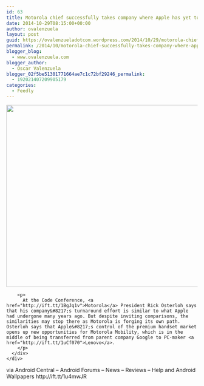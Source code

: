```yaml
---
id: 63
title: Motorola chief successfully takes company where Apple has yet to venture
date: 2014-10-29T08:15:00+00:00
author: ovalenzuela
layout: post
guid: https://ovalenzueladotcom.wordpress.com/2014/10/29/motorola-chief-successfully-takes-company-where-apple-has-yet-to-venture
permalink: /2014/10/motorola-chief-successfully-takes-company-where-apple-has-yet-to-venture.html
blogger_blog:
  - www.ovalenzuela.com
blogger_author:
  - Oscar Valenzuela
blogger_02f5be51301771664ae7c1c72bf29246_permalink:
  - 192021407209905179
categories:
  - Feedly
---
```

<div>
  <div>
    <div>
      <div>
        <a href="http://ift.tt/1oWXCtF" title="Motorola chief successfully takes company where Apple has yet to venture"><img src="http://ift.tt/1wJUow7" height="480" width="640" /> </a> </p> 
        
        <p>
          At the Code Conference, <a href="http://ift.tt/1BgJq1v">Motorola</a> President Rick Osterloh says that his company&#8217;s turnaround effort is similar to what Apple had undergone many years ago. But despite inviting comparisons, the similarities may stop there as Motorola is forging its own path. Osterloh says that Apple&#8217;s control of the premium handset market opens up new opportunities for Motorola Mobility, which is in the middle of being transferred from parent company Google to PC-maker <a href="http://ift.tt/1uCf070">Lenovo</a>.
        </p>
      </div>
    </div>
  </div>
  
  <p>
    via Android Central &#8211; Android Forums &#8211; News &#8211; Reviews &#8211; Help and Android Wallpapers http://ift.tt/1u4mwJR
  </p>
</div>